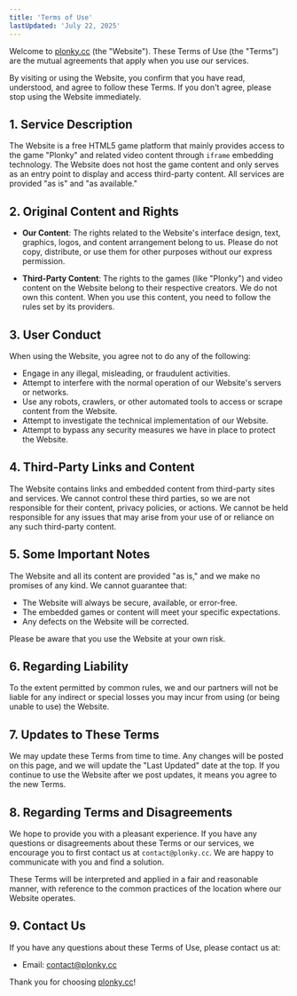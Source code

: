 ```yaml
---
title: 'Terms of Use'
lastUpdated: 'July 22, 2025'
---
```


Welcome to [plonky.cc](/) (the "Website"). These Terms of Use (the "Terms") are the mutual agreements that apply when you use our services.

By visiting or using the Website, you confirm that you have read, understood, and agree to follow these Terms. If you don't agree, please stop using the Website immediately.

## 1. Service Description

The Website is a free HTML5 game platform that mainly provides access to the game "Plonky" and related video content through `iframe` embedding technology. The Website does not host the game content and only serves as an entry point to display and access third-party content. All services are provided "as is" and "as available."

## 2. Original Content and Rights

- **Our Content**: The rights related to the Website's interface design, text, graphics, logos, and content arrangement belong to us. Please do not copy, distribute, or use them for other purposes without our express permission.

- **Third-Party Content**: The rights to the games (like "Plonky") and video content on the Website belong to their respective creators. We do not own this content. When you use this content, you need to follow the rules set by its providers.

## 3. User Conduct

When using the Website, you agree not to do any of the following:

- Engage in any illegal, misleading, or fraudulent activities.
- Attempt to interfere with the normal operation of our Website's servers or networks.
- Use any robots, crawlers, or other automated tools to access or scrape content from the Website.
- Attempt to investigate the technical implementation of our Website.
- Attempt to bypass any security measures we have in place to protect the Website.

## 4. Third-Party Links and Content

The Website contains links and embedded content from third-party sites and services. We cannot control these third parties, so we are not responsible for their content, privacy policies, or actions. We cannot be held responsible for any issues that may arise from your use of or reliance on any such third-party content.

## 5. Some Important Notes

The Website and all its content are provided "as is," and we make no promises of any kind. We cannot guarantee that:
- The Website will always be secure, available, or error-free.
- The embedded games or content will meet your specific expectations.
- Any defects on the Website will be corrected.

Please be aware that you use the Website at your own risk.

## 6. Regarding Liability

To the extent permitted by common rules, we and our partners will not be liable for any indirect or special losses you may incur from using (or being unable to use) the Website.

## 7. Updates to These Terms

We may update these Terms from time to time. Any changes will be posted on this page, and we will update the "Last Updated" date at the top. If you continue to use the Website after we post updates, it means you agree to the new Terms.

## 8. Regarding Terms and Disagreements

We hope to provide you with a pleasant experience. If you have any questions or disagreements about these Terms or our services, we encourage you to first contact us at `contact@plonky.cc`. We are happy to communicate with you and find a solution.

These Terms will be interpreted and applied in a fair and reasonable manner, with reference to the common practices of the location where our Website operates.

## 9. Contact Us

If you have any questions about these Terms of Use, please contact us at:

- Email: [contact@plonky.cc](mailto:contact@plonky.cc)

Thank you for choosing [plonky.cc](/)! 